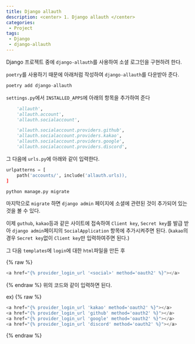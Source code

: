 ```yaml
---
title: Django allauth
description: <center> 1. Django allauth </center>
categories:
 - Project
tags:
 - Django
 - django-allauth
---
```


Django 프로젝트 중에 `django-allauth`를 사용하여 소셜 로그인을 구현하려 한다.

`poetry`를 사용하기 때문에 아래처럼 작성하여 `django-allauth`를 다운받아 준다.
```python
poetry add django-allauth
```


`settings.py`에서 `INSTALLED_APPS`에 아래의 항목을 추가하여 준다
```python
    'allauth',
    'allauth.account',
    'allauth.socialaccount',

    'allauth.socialaccount.providers.github',
    'allauth.socialaccount.providers.kakao',
    'allauth.socialaccount.providers.google',
    'allauth.socialaccount.providers.discord',
```
그 다음에 `urls.py`에 아래와 같이 입력한다.

```python
urlpatterns = [
    path('accounts/', include('allauth.urls)),
]
```


```python
python manage.py migrate
```
마지막으로 `migrate` 하면 `django admin` 페이지에 소셜에 관련된 것이 추가되어 있는것을 볼 수 있다.

이제 `guthub`, `kakao`등과 같은 사이트에 접속하여 `Client key`, `Secret key`를
발급 받아 `django admin`페이지의 `SocialApplication` 항목에 추가시켜주면 된다.
(`kakao`의 경우 `Secret key`없이 `Client key`만 입력하여주면 된다.)

그 다음 `templates`에 `login`에 대한 `html`파일을 만든 후

{% raw %}
```python
<a href="{% provider_login_url '<social>' method='oauth2' %}"></a>
```
{% endraw %}
위의 코드와 같이 입력하면 된다.


ex)
{% raw %}
```python
<a href="{% provider_login_url 'kakao' method='oauth2' %}"></a>
<a href="{% provider_login_url 'github' method='oauth2' %}"></a>
<a href="{% provider_login_url 'google' method='oauth2' %}"></a>
<a href="{% provider_login_url 'discord' method='oauth2' %}"></a>
```
{% endraw %}


